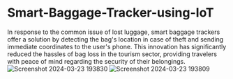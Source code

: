 # Smart-Baggage-Tracker-using-IoT
 In response to the common issue of lost luggage, smart baggage trackers offer a solution by detecting the bag's location in case of theft and sending immediate coordinates to the user's phone. This innovation has significantly reduced the hassles of bag loss in the tourism sector, providing travelers with peace of mind regarding the security of their belongings.
 ![Screenshot 2024-03-23 193830](https://github.com/Anusha415/Smart-Baggage-Tracker-using-IoT/assets/140039024/57962a02-d910-4bb2-b8a1-ec70e7b1f199)
![Screenshot 2024-03-23 193809](https://github.com/Anusha415/Smart-Baggage-Tracker-using-IoT/assets/140039024/cf7a13a1-6910-48d0-9960-9f1f953d456e)
